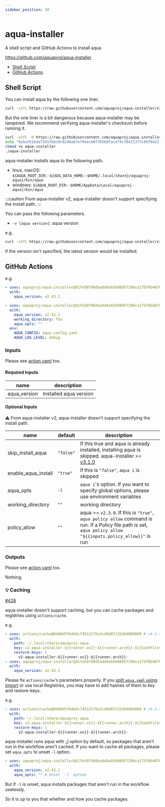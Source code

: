 ```yaml
---
sidebar_position: 10
---
```


# aqua-installer

A shell script and GitHub Actions to install aqua

https://github.com/aquaproj/aqua-installer

* [Shell Script](#shell-script)
* [GitHub Actions](#github-actions)

## Shell Script

You can install aqua by the following one liner.

```bash
curl -sSfL https://raw.githubusercontent.com/aquaproj/aqua-installer/v3.1.2/aqua-installer | bash
```

But the one liner is a bit dangerous because aqua-installer may be tampered.
We recommend verifying aqua-installer's checksum before running it.

```bash
curl -sSfL -O https://raw.githubusercontent.com/aquaproj/aqua-installer/v3.1.2/aqua-installer
echo "9a5afb16da7191fbbc0c0240a67e79eecb0f765697ace74c70421377c99f0423  aqua-installer" | sha256sum -c -
chmod +x aqua-installer
./aqua-installer
```

aqua-installer installs aqua to the following path.

- linux, macOS: `${AQUA_ROOT_DIR:-${XDG_DATA_HOME:-$HOME/.local/share}/aquaproj-aqua}/bin/aqua`
- windows: `${AQUA_ROOT_DIR:-$HOME/AppData/Local/aquaproj-aqua}/bin/aqua`

:::caution
From aqua-installer v2, aqua-installer doesn't support specifying the install path.
:::

You can pass the following parameters.

- `-v [aqua version]`: aqua version

e.g.

```bash
curl -sSfL https://raw.githubusercontent.com/aquaproj/aqua-installer/v3.1.2/aqua-installer | bash -s -- -v v2.43.1
```

If the version isn't specified, the latest version would be installed.

## GitHub Actions

e.g.

```yaml
- uses: aquaproj/aqua-installer@d1fe50798dbadd4eb5b98957290ca175f6b4870f # v4.0.2
  with:
    aqua_version: v2.43.1
```

```yaml
- uses: aquaproj/aqua-installer@d1fe50798dbadd4eb5b98957290ca175f6b4870f # v4.0.2
  with:
    aqua_version: v2.43.1
    working_directory: foo
    aqua_opts: ""
  env:
    AQUA_CONFIG: aqua-config.yaml
    AQUA_LOG_LEVEL: debug
```

### Inputs

Please see [action.yaml](https://github.com/aquaproj/aqua-installer/blob/main/action.yaml) too.

#### Required Inputs

name | description
--- | --- 
aqua_version | Installed aqua version

#### Optional Inputs

:warning: From aqua-installer v2, aqua-installer doesn't support specifying the install path.

name | default | description
--- | --- | ---
skip_install_aqua | `"false"` | If this true and aqua is already installed, installing aqua is skipped. aqua-installer >= [v3.1.0](https://github.com/aquaproj/aqua-installer/releases/tag/v3.1.0)
enable_aqua_install | `"true"` | if this is `"false"`, `aqua i` is skipped
aqua_opts | `-l` | `aqua i`'s option. If you want to specify global options, please use environment variables
working_directory | `""` | working directory
policy_allow | `""` | aqua >= `v2.3.0`. If this is `"true"`, `aqua policy allow` command is run. If a Policy file path is set, `aqua policy allow "${{inputs.policy_allow}}"` is run

### Outputs

Please see [action.yaml](https://github.com/aquaproj/aqua-installer/blob/main/action.yaml) too.

Nothing.

### :bulb: Caching

[#428](https://github.com/aquaproj/aqua-installer/issues/428)

aqua-installer doesn't support caching, but you can cache packages and registries using `actions/cache`.

e.g.

```yaml
- uses: actions/cache@0400d5f644dc74513175e3cd8d07132dd4860809 # v4.2.4
  with:
    path: ~/.local/share/aquaproj-aqua
    key: v2-aqua-installer-${{runner.os}}-${{runner.arch}}-${{hashFiles('aqua.yaml')}}
    restore-keys: |
      v2-aqua-installer-${{runner.os}}-${{runner.arch}}-
- uses: aquaproj/aqua-installer@d1fe50798dbadd4eb5b98957290ca175f6b4870f # v4.0.2
  with:
    aqua_version: v2.43.1
```

Please fix `actions/cache`'s parameters properly.
If you [split `aqua.yaml` using import](/docs/guides/split-config) or use local Registries, you may have to add hashes of them to key and restore-keys.

e.g.

```yaml
- uses: actions/cache@0400d5f644dc74513175e3cd8d07132dd4860809 # v4.2.4
  with:
    path: ~/.local/share/aquaproj-aqua
    key: v2-aqua-installer-${{runner.os}}-${{runner.arch}}-${{hashFiles('.aqua/*.yaml')}} # Change key
    restore-keys: |
      v2-aqua-installer-${{runner.os}}-${{runner.arch}}-
```

aqua-installer runs aqua with [-l](https://aquaproj.github.io/docs/tutorial/install-only-link) option by default, so packages that aren't run in the workflow aren't cached.
If you want to cache all packages, please set `aqua_opts` to unset `-l` option.

```yaml
- uses: aquaproj/aqua-installer@d1fe50798dbadd4eb5b98957290ca175f6b4870f # v4.0.2
  with:
    aqua_version: v2.43.1
    aqua_opts: "" # Unset `-l` option
```

But if `-l` is unset, aqua installs packages that aren't run in the workflow uselessly.

So it is up to you that whether and how you cache packages.
